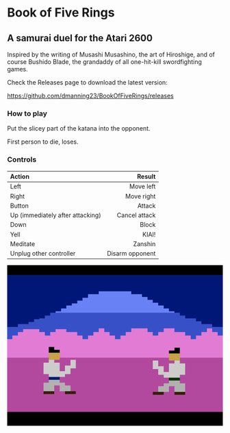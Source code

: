 # Book of Five Rings
## A samurai duel for the Atari 2600
Inspired by the writing of Musashi Musashino, the art of Hiroshige, and of course Bushido Blade, the grandaddy of all one-hit-kill swordfighting games.

Check the Releases page to download the latest version:

https://github.com/dmanning23/BookOfFiveRings/releases

### How to play

Put the slicey part of the katana into the opponent. 

First person to die, loses.

### Controls

| Action        | Result  |
|:------------- | -----:|
| Left      | Move left |
| Right      | Move right |
| Button | Attack |
| Up (immediately after attacking)| Cancel attack |
| Down | Block |
| Yell | KIAI! |
| Meditate | Zanshin |
| Unplug other controller | Disarm opponent |

[![Play Book of Five Rings in your browser](Screenshot.png)](https://javatari.org?ROM=https://github.com/dmanning23/MountFuji2600/blob/main/BookOfFiveRings.bin)
